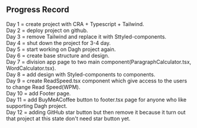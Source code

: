 ## Progress Record

Day 1 = create project with CRA + Typescript + Tailwind.</br>
Day 2 = deploy project on github.</br>
Day 3 = remove Tailwind and replace it with Sttyled-components.</br>
Day 4 = shut down the project for 3-4 day.</br>
Day 5 = start working on Dagh project again.</br>
Day 6 = create base structure and design.</br>
Day 7 = division app page to two main component(ParagraphCalculator.tsx, WordCalculator.tsx).</br>
Day 8 = add design with Styled-components to components.</br>
Day 9 = create ReadSpeed.tsx component which give access to the users to change Read Speed(WPM).</br>
Day 10 = add Footer page.</br>
Day 11 = add BuyMeACoffee button to footer.tsx page for anyone who like supporting Dagh project.</br>
Day 12 = adding GitHub star button but then remove it because it turn out that project at this state don't need star button yet.</br>
